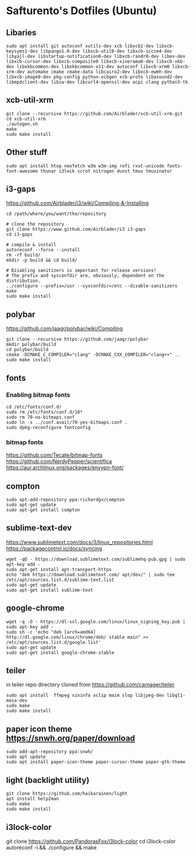 # Safturento's Dotfiles (Ubuntu)

## Libaries
```
sudo apt install git autoconf xutils-dev xcb libxcb1-dev libxcb-keysyms1-dev libpango1.0-dev libxcb-util0-dev libxcb-icccm4-dev libyajl-dev libstartup-notification0-dev libxcb-randr0-dev libev-dev libxcb-cursor-dev libxcb-composite0 libxcb-xinerama0-dev libxcb-xkb-dev libxkbcommon-dev libxkbcommon-x11-dev autoconf libxcb-xrm0 libxcb-xrm-dev automake cmake cmake-data libcairo2-dev libxcb-ewmh-dev libxcb-image0-dev pkg-config python-xcbgen xcb-proto libasound2-dev libmpdclient-dev libiw-dev libcurl4-openssl-dev acpi clang python3-tk
```

## xcb-util-xrm
```
git clone --recursive https://github.com/Airblader/xcb-util-xrm.git
cd xcb-util-xrm
./autogen.sh
make
sudo make install
```

## Other stuff
```
sudo apt install htop neofetch w3m w3m-img rofi rxvt-unicode fonts-font-awesome thunar i3lock scrot nitrogen dunst tmux tmuxinator
```

## i3-gaps
https://github.com/Airblader/i3/wiki/Compiling-&-Installing
```
cd /path/where/you/want/the/repository

# clone the repository
git clone https://www.github.com/Airblader/i3 i3-gaps
cd i3-gaps

# compile & install
autoreconf --force --install
rm -rf build/
mkdir -p build && cd build/

# Disabling sanitizers is important for release versions!
# The prefix and sysconfdir are, obviously, dependent on the distribution.
../configure --prefix=/usr --sysconfdir=/etc --disable-sanitizers
make
sudo make install
```

## polybar
https://github.com/jaagr/polybar/wiki/Compiling
```
git clone --recursive https://github.com/jaagr/polybar
mkdir polybar/build
cd polybar/build
cmake -DCMAKE_C_COMPILER="clang" -DCMAKE_CXX_COMPILER="clang++" ..
sudo make install
```

## fonts
### Enabling bitmap fonts
```
cd /etc/fonts/conf.d/
sudo rm /etc/fonts/conf.d/10*  
sudo rm 70-no-bitmaps.conf 
sudo ln -s ../conf.avail/70-yes-bitmaps.conf .
sudo dpkg-reconfigure fontconfig
```

### bitmap fonts
https://github.com/Tecate/bitmap-fonts
https://github.com/NerdyPepper/scientifica
https://aur.archlinux.org/packages/envypn-font/

## compton
```
sudo apt-add-repository ppa:richardgv/compton
sudo apt-get update
sudo apt-get install compton
```

## sublime-text-dev
https://www.sublimetext.com/docs/3/linux_repositories.html
https://packagecontrol.io/docs/syncing
```
wget -qO - https://download.sublimetext.com/sublimehq-pub.gpg | sudo apt-key add -
sudo apt-get install apt-transport-https
echo "deb https://download.sublimetext.com/ apt/dev/" | sudo tee /etc/apt/sources.list.d/sublime-text.list
sudo apt-get update
sudo apt-get install sublime-text
```

## google-chrome
```
wget -q -O - https://dl-ssl.google.com/linux/linux_signing_key.pub | sudo apt-key add - 
sudo sh -c 'echo "deb [arch=amd64] http://dl.google.com/linux/chrome/deb/ stable main" >> /etc/apt/sources.list.d/google.list'
sudo apt-get update 
sudo apt-get install google-chrome-stable
```

## teiler
in teiler repo directory cloned from https://github.com/carnager/teiler
```
sudo apt install  ffmpeg xininfo xclip maim slop libjpeg-dev libgl1-mesa-dev
sudo make
sudo make install
```

## paper icon theme https://snwh.org/paper/download
```
sudo add-apt-repository ppa:snwh/
sudo apt update
sudo apt install paper-icon-theme paper-cursor-theme paper-gtk-theme
```

## light (backlight utility)
```
git clone https://github.com/haikarainen/light
apt install help2man
sudo make
sudo make install
```

## i3lock-color
git clone https://github.com/PandorasFox/i3lock-color
cd i3lock-color
autoreconf -i && ./configure && make
